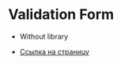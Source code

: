 # Validation Form

* Without library


* [Ссылка на страницу](https://dimitry-prog.github.io/test/)
